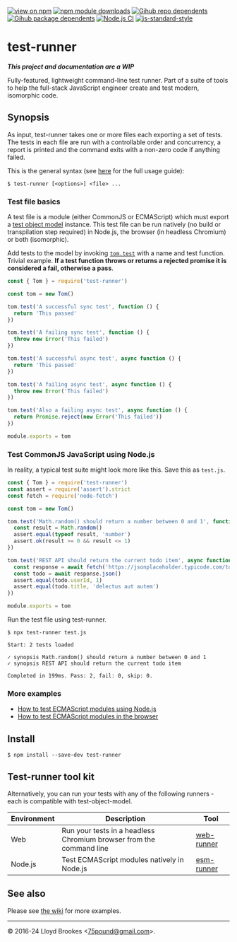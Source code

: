 [![view on npm](https://badgen.net/npm/v/test-runner)](https://www.npmjs.org/package/test-runner)
[![npm module downloads](https://badgen.net/npm/dt/test-runner)](https://www.npmjs.org/package/test-runner)
[![Gihub repo dependents](https://badgen.net/github/dependents-repo/test-runner-js/test-runner)](https://github.com/test-runner-js/test-runner/network/dependents?dependent_type=REPOSITORY)
[![Gihub package dependents](https://badgen.net/github/dependents-pkg/test-runner-js/test-runner)](https://github.com/test-runner-js/test-runner/network/dependents?dependent_type=PACKAGE)
[![Node.js CI](https://github.com/test-runner-js/test-runner/actions/workflows/node.js.yml/badge.svg)](https://github.com/test-runner-js/test-runner/actions/workflows/node.js.yml)
[![js-standard-style](https://img.shields.io/badge/code%20style-standard-brightgreen.svg)](https://github.com/feross/standard)

# test-runner

***This project and documentation are a WIP***

Fully-featured, lightweight command-line test runner. Part of a suite of tools to help the full-stack JavaScript engineer create and test modern, isomorphic code.

## Synopsis

As input, test-runner takes one or more files each exporting a set of tests. The tests in each file are run with a controllable order and concurrency, a report is printed and the command exits with a non-zero code if anything failed.

This is the general syntax (see [here](https://github.com/test-runner-js/test-runner/wiki/test-runner-command-line-options) for the full usage guide):

```
$ test-runner [<options>] <file> ...
```

### Test file basics

A test file is a module (either CommonJS or ECMAScript) which must export a [test object model](https://github.com/test-runner-js/test-object-model) instance. This test file can be run natively (no build or transpilation step required) in Node.js, the browser (in headless Chromium) or both (isomorphic).

Add tests to the model by invoking [`tom.test`](https://github.com/test-runner-js/test-object-model/blob/master/docs/API.md#module_test-object-model--Tom+test) with a name and test function. Trivial example. **If a test function throws or returns a rejected promise it is considered a fail, otherwise a pass**.

```js
const { Tom } = require('test-runner')

const tom = new Tom()

tom.test('A successful sync test', function () {
  return 'This passed'
})

tom.test('A failing sync test', function () {
  throw new Error('This failed')
})

tom.test('A successful async test', async function () {
  return 'This passed'
})

tom.test('A failing async test', async function () {
  throw new Error('This failed')
})

tom.test('Also a failing async test', async function () {
  return Promise.reject(new Error('This failed'))
})

module.exports = tom
```

### Test CommonJS JavaScript using Node.js

In reality, a typical test suite might look more like this. Save this as `test.js`.

```js
const { Tom } = require('test-runner')
const assert = require('assert').strict
const fetch = require('node-fetch')

const tom = new Tom()

tom.test('Math.random() should return a number between 0 and 1', function () {
  const result = Math.random()
  assert.equal(typeof result, 'number')
  assert.ok(result >= 0 && result <= 1)
})

tom.test('REST API should return the current todo item', async function () {
  const response = await fetch('https://jsonplaceholder.typicode.com/todos/1')
  const todo = await response.json()
  assert.equal(todo.userId, 1)
  assert.equal(todo.title, 'delectus aut autem')
})

module.exports = tom
```

Run the test file using test-runner.

```
$ npx test-runner test.js

Start: 2 tests loaded

✓ synopsis Math.random() should return a number between 0 and 1
✓ synopsis REST API should return the current todo item

Completed in 199ms. Pass: 2, fail: 0, skip: 0.
```

### More examples

* [How to test ECMAScript modules using Node.js](https://github.com/test-runner-js/test-runner/wiki/How-to-test-ECMAScript-modules-using-Node.js)
* [How to test ECMAScript modules in the browser](https://github.com/test-runner-js/test-runner/wiki/How-to-test-ECMAScript-modules-in-the-browser)


## Install

```
$ npm install --save-dev test-runner
```

## Test-runner tool kit

Alternatively, you can run your tests with any of the following runners - each is compatible with test-object-model.

| Environment  | Description                          | Tool          |
| -----------  | ------------------------             | ------------- |
| Web          | Run your tests in a headless Chromium browser from the command line | [web-runner](https://github.com/test-runner-js/web-runner)    |
| Node.js | Test ECMAScript modules natively in Node.js | [esm-runner](https://github.com/test-runner-js/esm-runner) |

## See also

Please see [the wiki](https://github.com/test-runner-js/test-runner/wiki) for more examples.

* * *

&copy; 2016-24 Lloyd Brookes \<75pound@gmail.com\>.
